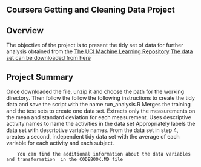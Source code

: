 ## Coursera Getting and Cleaning Data Project
   
## Overview
   
   The objective of the project is to present the tidy set of data for further analysis obtained from the 
   [The UCI Machine Learning Repository](http://archive.ics.uci.edu/ml/datasets/Human+Activity+Recognition+Using+Smartphones)
   [The data set can be downloaded from here](https://d396qusza40orc.cloudfront.net/getdata%2Fprojectfiles%2FUCI%20HAR%20Dataset.zip) 

## Project Summary

 Once downloaded the file, unzip it and choose the path for the working directory.
 Then follow the follow the following instructions to create the tidy data and save the script with the name run_analysis.R
    Merges the training and the test sets to create one data set.
     Extracts only the measurements on the mean and standard deviation for each measurement. 
      Uses descriptive activity names to name the activities in the data set
       Appropriately labels the data set with descriptive variable names. 
        From the data set in step 4, creates a second, independent tidy data set with the average of each variable for each activity and          each subject.
        
        You can find the additional information about the data variables and transformation  in the CODEBOOK.MD file
